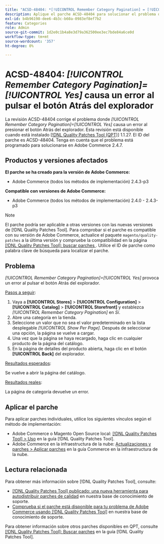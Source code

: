 ```yaml
---
title: "ACSD-48404: *[!UICONTROL Remember Category Pagination] = [!UICONTROL Yes]* provoca un error al pulsar el botón Atrás del explorador"
description: Aplique el parche ACSD-48404 para solucionar el problema de Adobe Commerce donde *[!UICONTROL Remember Category Pagination] = [!UICONTROL Yes]* provoca un error al pulsar el botón Atrás del explorador.
exl-id: b4b96198-dee6-4b3c-b60a-0983ef8ef7b2
feature: Categories
role: Admin
source-git-commit: 1d2e0c1b4a8e3d79a362500ee3ec7bde84a6ce0d
workflow-type: tm+mt
source-wordcount: '357'
ht-degree: 0%

---
```


# ACSD-48404: *[!UICONTROL Remember Category Pagination]=[!UICONTROL Yes]* causa un error al pulsar el botón Atrás del explorador

La revisión ACSD-48404 corrige el problema donde *[!UICONTROL Remember Category Pagination]=[!UICONTROL Yes]* causa un error al presionar el botón Atrás del explorador. Esta revisión está disponible cuando está instalado [[!DNL Quality Patches Tool (QPT)]](/help/announcements/adobe-commerce-announcements/magento-quality-patches-released-new-tool-to-self-serve-quality-patches.md) 1.1.27. El ID del parche es ACSD-48404. Tenga en cuenta que el problema está programado para solucionarse en Adobe Commerce 2.4.7.

## Productos y versiones afectados

**El parche se ha creado para la versión de Adobe Commerce:**

* Adobe Commerce (todos los métodos de implementación) 2.4.3-p3

**Compatible con versiones de Adobe Commerce:**

* Adobe Commerce (todos los métodos de implementación) 2.4.0 - 2.4.3-p3

>[!NOTE]
>
>El parche podría ser aplicable a otras versiones con las nuevas versiones de [!DNL Quality Patches Tool]. Para comprobar si el parche es compatible con su versión de Adobe Commerce, actualice el paquete `magento/quality-patches` a la última versión y compruebe la compatibilidad en la página [[!DNL Quality Patches Tool]: buscar parches ](https://experienceleague.adobe.com/tools/commerce-quality-patches/index.html). Utilice el ID de parche como palabra clave de búsqueda para localizar el parche.

## Problema

*[!UICONTROL Remember Category Pagination]=[!UICONTROL Yes]* provoca un error al pulsar el botón Atrás del explorador.


<u>Pasos a seguir</u>:

1. Vaya a **[!UICONTROL Stores]** > **[!UICONTROL Configuration]** > **[!UICONTROL Catalog]** > **[!UICONTROL Storefront]** y establezca *[!UICONTROL Remember Category Pagination]* en *Sí*.
1. Abre una categoría en la tienda.
1. Seleccione un valor que no sea el valor predeterminado en la lista desplegable *[!UICONTROL Show Per Page]*. Después de seleccionar una opción, la página se vuelve a cargar.
1. Una vez que la página se haya recargado, haga clic en cualquier producto de la página del catálogo.
1. En la página de detalles del producto abierta, haga clic en el botón **[!UICONTROL Back]** del explorador.

<u>Resultados esperados</u>:

Se vuelve a abrir la página del catálogo.

<u>Resultados reales</u>:

La página de categoría devuelve un error.

## Aplicar el parche

Para aplicar parches individuales, utilice los siguientes vínculos según el método de implementación:

* Adobe Commerce o Magento Open Source local: [[!DNL Quality Patches Tool] > Uso](https://experienceleague.adobe.com/docs/commerce-operations/tools/quality-patches-tool/usage.html) en la guía [!DNL Quality Patches Tool].
* Adobe Commerce en la infraestructura de la nube: [Actualizaciones y parches > Aplicar parches](https://experienceleague.adobe.com/docs/commerce-cloud-service/user-guide/develop/upgrade/apply-patches.html) en la guía Commerce en la infraestructura de la nube.

## Lectura relacionada

Para obtener más información sobre [!DNL Quality Patches Tool], consulte:

* [[!DNL Quality Patches Tool] publicado: una nueva herramienta para autodistribuir parches de calidad](/help/announcements/adobe-commerce-announcements/magento-quality-patches-released-new-tool-to-self-serve-quality-patches.md) en nuestra base de conocimiento de soporte.
* [Comprueba si el parche está disponible para tu problema de Adobe Commerce usando [!DNL Quality Patches Tool]](/help/support-tools/patches-available-in-qpt-tool/check-patch-for-magento-issue-with-magento-quality-patches.md) en nuestra base de conocimiento de soporte.

Para obtener información sobre otros parches disponibles en QPT, consulte [[!DNL Quality Patches Tool]: Buscar parches](https://experienceleague.adobe.com/tools/commerce-quality-patches/index.html) en la guía [!DNL Quality Patches Tool].

